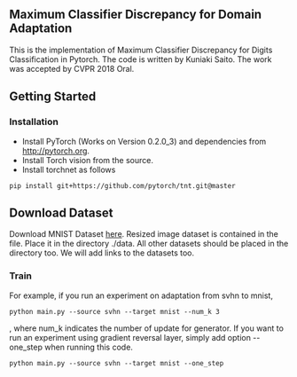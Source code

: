 ## Maximum Classifier Discrepancy for Domain Adaptation
This is the implementation of Maximum Classifier Discrepancy for Digits Classification in Pytorch.
The code is written by Kuniaki Saito. The work was accepted by CVPR 2018 Oral.

## Getting Started
### Installation
- Install PyTorch (Works on Version 0.2.0_3) and dependencies from http://pytorch.org.
- Install Torch vision from the source.
- Install torchnet as follows
```
pip install git+https://github.com/pytorch/tnt.git@master
```
## Download Dataset
Download MNIST Dataset [here](https://drive.google.com/file/d/1cZ4vSIS-IKoyKWPfcgxFMugw0LtMiqPf/view?usp=sharing). Resized image dataset is contained in the file.
Place it in the directory ./data.
All other datasets should be placed in the directory too.
We will add links to the datasets too.


### Train
For example, if you run an experiment on adaptation from svhn to mnist,
```
python main.py --source svhn --target mnist --num_k 3
```
, where num_k indicates the number of update for generator.
If you want to run an experiment using gradient reversal layer, simply add option --one_step when running this code.
```
python main.py --source svhn --target mnist --one_step
```
